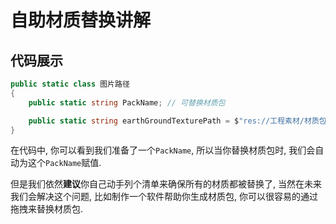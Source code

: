 # 自助材质替换讲解

## 代码展示

```csharp
public static class 图片路径
{
    public static string PackName; // 可替换材质包

    public static string earthGroundTexturePath = $"res://工程素材/材质包/{PackName}/tiles/earth_ground.png";
}
```

在代码中, 你可以看到我们准备了一个`PackName`, 所以当你替换材质包时, 我们会自动为这个`PackName`赋值.

但是我们依然**建议**你自己动手列个清单来确保所有的材质都被替换了, 当然在未来我们会解决这个问题, 比如制作一个软件帮助你生成材质包, 你可以很容易的通过拖拽来替换材质包.
